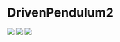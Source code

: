 # DrivenPendulum2

![](https://github.com/RobertRuta/DrivenPendulum2/Self-similarity\anim_samopodo_6.gif)
![](https://github.com/RobertRuta/DrivenPendulum2/PhaseAndPoincare_frames\Poincare_Phase.gif)
![](https://github.com/RobertRuta/DrivenPendulum2/animation\anim_q4_g15_30s.gif)
